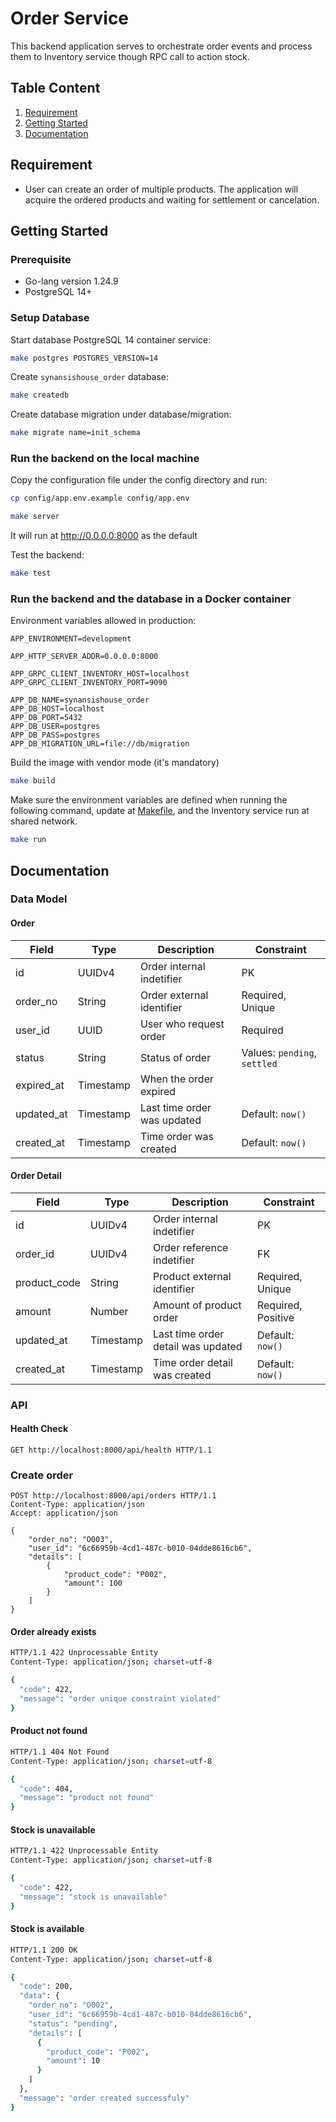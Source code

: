 # Order Service

This backend application serves to orchestrate order events and process them to Inventory service though RPC call to action stock.

## Table Content

1. [Requirement](#requirement)
2. [Getting Started](#getting-started)
3. [Documentation](#documentation)

## Requirement

- User can create an order of multiple products. The application will acquire the ordered products and waiting for settlement or cancelation.

## Getting Started

### Prerequisite

- Go-lang version 1.24.9
- PostgreSQL 14+

### Setup Database

Start database PostgreSQL 14 container service:

```bash
make postgres POSTGRES_VERSION=14
```

Create `synansishouse_order` database:

```bash
make createdb
```

Create database migration under database/migration:

```bash
make migrate name=init_schema
```

### Run the backend on the local machine

Copy the configuration file under the config directory and run:

```bash
cp config/app.env.example config/app.env
```

```bash
make server
```

It will run at <http://0.0.0.0:8000> as the default

Test the backend:

```bash
make test
```

### Run the backend and the database in a Docker container

Environment variables allowed in production:

```shell
APP_ENVIRONMENT=development

APP_HTTP_SERVER_ADDR=0.0.0.0:8000

APP_GRPC_CLIENT_INVENTORY_HOST=localhost
APP_GRPC_CLIENT_INVENTORY_PORT=9090

APP_DB_NAME=synansishouse_order
APP_DB_HOST=localhost
APP_DB_PORT=5432
APP_DB_USER=postgres
APP_DB_PASS=postgres
APP_DB_MIGRATION_URL=file://db/migration
```

Build the image with vendor mode (it's mandatory)

```bash
make build
```

Make sure the environment variables are defined when running the following command, update at [Makefile](./Makefile), and the Inventory service run at shared network.

```bash
make run
```

## Documentation

### Data Model

#### Order

| Field | Type | Description | Constraint |
| - | - | - | - |
| id | UUIDv4 | Order internal indetifier | PK |
| order_no | String | Order external identifier | Required, Unique |
| user_id | UUID | User who request order | Required |
| status | String | Status of order | Values: `pending`, `settled` |
| expired_at | Timestamp | When the order expired | |
| updated_at | Timestamp | Last time order was updated | Default: `now()` |
| created_at | Timestamp | Time order was created | Default: `now()` |

#### Order Detail

| Field | Type | Description | Constraint |
| - | - | - | - |
| id | UUIDv4 | Order internal indetifier | PK |
| order_id | UUIDv4 | Order reference indetifier | FK |
| product_code | String | Product external identifier | Required, Unique |
| amount | Number | Amount of product order | Required, Positive |
| updated_at | Timestamp | Last time order detail was updated | Default: `now()` |
| created_at | Timestamp | Time order detail was created | Default: `now()` |

### API

#### Health Check

```http
GET http://localhost:8000/api/health HTTP/1.1
```

### Create order

```http
POST http://localhost:8000/api/orders HTTP/1.1
Content-Type: application/json
Accept: application/json

{
    "order_no": "O003",
    "user_id": "6c66959b-4cd1-487c-b010-04dde8616cb6",
    "details": [
        {
            "product_code": "P002",
            "amount": 100
        }
    ]
}
```

#### Order already exists

```bash
HTTP/1.1 422 Unprocessable Entity
Content-Type: application/json; charset=utf-8

{
  "code": 422,
  "message": "order unique constraint violated"
}
```

#### Product not found

```bash
HTTP/1.1 404 Not Found
Content-Type: application/json; charset=utf-8

{
  "code": 404,
  "message": "product not found"
}
```

#### Stock is unavailable

```bash
HTTP/1.1 422 Unprocessable Entity
Content-Type: application/json; charset=utf-8

{
  "code": 422,
  "message": "stock is unavailable"
}
```

#### Stock is available

```bash
HTTP/1.1 200 OK
Content-Type: application/json; charset=utf-8

{
  "code": 200,
  "data": {
    "order_no": "O002",
    "user_id": "6c66959b-4cd1-487c-b010-04dde8616cb6",
    "status": "pending",
    "details": [
      {
        "product_code": "P002",
        "amount": 10
      }
    ]
  },
  "message": "order created successfuly"
}
```
